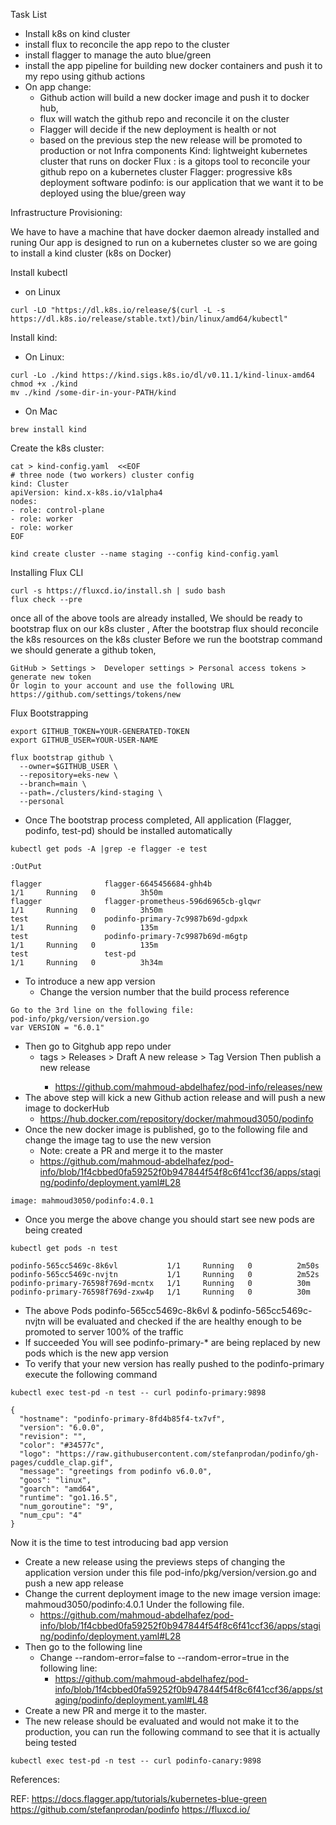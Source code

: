 
Task List
- Install k8s on kind cluster
- install flux to reconcile the app repo to the cluster
- install flagger to manage the auto blue/green
- install the app pipeline for building new docker containers and push it to my repo using github actions
- On app change:
    - Github action will build a new docker image and push it to docker hub,
    - flux will watch the github repo and reconcile it on the cluster
    - Flagger will decide if the new deployment is health or not
    - based on the previous step the new release will be promoted to production or not
      Infra components
      Kind: lightweight kubernetes cluster that runs on docker
      Flux : is a gitops tool to reconcile your github repo on a kubernetes cluster
      Flagger: progressive k8s deployment software
      podinfo:  is our application that we want it to be deployed using the blue/green way

Infrastructure Provisioning:

We have to have a machine that have docker daemon already installed and runing
Our app is designed to run on a kubernetes cluster so we are going to install  a kind cluster (k8s on Docker)

Install kubectl
- on Linux
```
curl -LO "https://dl.k8s.io/release/$(curl -L -s https://dl.k8s.io/release/stable.txt)/bin/linux/amd64/kubectl"
```
Install kind:
- On Linux:
```
curl -Lo ./kind https://kind.sigs.k8s.io/dl/v0.11.1/kind-linux-amd64
chmod +x ./kind
mv ./kind /some-dir-in-your-PATH/kind
```

- On Mac
```
brew install kind
```

Create the k8s cluster:
```
cat > kind-config.yaml  <<EOF
# three node (two workers) cluster config
kind: Cluster
apiVersion: kind.x-k8s.io/v1alpha4
nodes:
- role: control-plane
- role: worker
- role: worker
EOF

kind create cluster --name staging --config kind-config.yaml
```

Installing Flux  CLI

```
curl -s https://fluxcd.io/install.sh | sudo bash
flux check --pre
```

once all of the above tools are already installed,
We should  be  ready to bootstrap flux on our k8s cluster , After the bootstrap flux should reconcile the k8s resources on the k8s cluster
Before we run the bootstrap command we should generate a github token,

```
GitHub > Settings >  Developer settings > Personal access tokens > generate new token
Or login to your account and use the following URL
https://github.com/settings/tokens/new
```

Flux Bootstrapping
```
export GITHUB_TOKEN=YOUR-GENERATED-TOKEN
export GITHUB_USER=YOUR-USER-NAME

flux bootstrap github \
  --owner=$GITHUB_USER \
  --repository=eks-new \
  --branch=main \
  --path=./clusters/kind-staging \
  --personal
```

- Once The bootstrap process completed, All application (Flagger, podinfo, test-pd) should be installed automatically

```
kubectl get pods -A |grep -e flagger -e test

:OutPut

flagger              flagger-6645456684-ghh4b                        1/1     Running   0          3h50m
flagger              flagger-prometheus-596d6965cb-glqwr             1/1     Running   0          3h50m
test                 podinfo-primary-7c9987b69d-gdpxk                1/1     Running   0          135m
test                 podinfo-primary-7c9987b69d-m6gtp                1/1     Running   0          135m
test                 test-pd                                         1/1     Running   0          3h34m
```

- To introduce a new app version
    - Change the version number that the build process reference
    
```
Go to the 3rd line on the following file: 
pod-info/pkg/version/version.go
var VERSION = "6.0.1"
```

- Then go to Gitghub app repo under
	- tags > Releases > Draft A new release > Tag Version <The new Version> Then publish a new release 
		- https://github.com/mahmoud-abdelhafez/pod-info/releases/new
- The above step will kick a new Github action release and will push a new image to dockerHub 
	- https://hub.docker.com/repository/docker/mahmoud3050/podinfo
- Once the new docker image is published, go to the following file and change the image tag to use the new version
	- Note: create a PR and merge it to the master 
	- https://github.com/mahmoud-abdelhafez/pod-info/blob/1f4cbbed0fa59252f0b947844f54f8c6f41ccf36/apps/staging/podinfo/deployment.yaml#L28

```
image: mahmoud3050/podinfo:4.0.1
```

- Once you merge the above change you should start see new pods are being created

```
kubectl get pods -n test 

podinfo-565cc5469c-8k6vl           1/1     Running   0          2m50s
podinfo-565cc5469c-nvjtn           1/1     Running   0          2m52s
podinfo-primary-76598f769d-mcntx   1/1     Running   0          30m
podinfo-primary-76598f769d-zxw4p   1/1     Running   0          30m
```
- The above Pods podinfo-565cc5469c-8k6vl & podinfo-565cc5469c-nvjtn  will be evaluated and checked if the are healthy enough to be promoted to server 100% of the traffic
- If succeeded You will see podinfo-primary-*  are being replaced by new pods which is the new app version
- To verify that your new version has really pushed to the podinfo-primary execute the following command
```
kubectl exec test-pd -n test -- curl podinfo-primary:9898

{
  "hostname": "podinfo-primary-8fd4b85f4-tx7vf",
  "version": "6.0.0",
  "revision": "",
  "color": "#34577c",
  "logo": "https://raw.githubusercontent.com/stefanprodan/podinfo/gh-pages/cuddle_clap.gif",
  "message": "greetings from podinfo v6.0.0",
  "goos": "linux",
  "goarch": "amd64",
  "runtime": "go1.16.5",
  "num_goroutine": "9",
  "num_cpu": "4"
}
```

Now it is the time to test introducing bad app version
- Create a new release using the previews steps of changing the application version under this file pod-info/pkg/version/version.go and push a new app release
- Change the current deployment image to the new image version image: mahmoud3050/podinfo:4.0.1 Under the following file.
    - https://github.com/mahmoud-abdelhafez/pod-info/blob/1f4cbbed0fa59252f0b947844f54f8c6f41ccf36/apps/staging/podinfo/deployment.yaml#L28
- Then go to the following line
    - Change  --random-error=false  to --random-error=true  in the following line:
        - https://github.com/mahmoud-abdelhafez/pod-info/blob/1f4cbbed0fa59252f0b947844f54f8c6f41ccf36/apps/staging/podinfo/deployment.yaml#L48
- Create a new PR and merge it to the master.
- The new release should be evaluated and would not make it to the production, you can run the following command to see that it is actually being tested
```
kubectl exec test-pd -n test -- curl podinfo-canary:9898
```

References:

REF:
https://docs.flagger.app/tutorials/kubernetes-blue-green
https://github.com/stefanprodan/podinfo
https://fluxcd.io/
